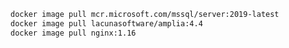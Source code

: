 ﻿```sh
docker image pull mcr.microsoft.com/mssql/server:2019-latest
docker image pull lacunasoftware/amplia:4.4
docker image pull nginx:1.16
```
